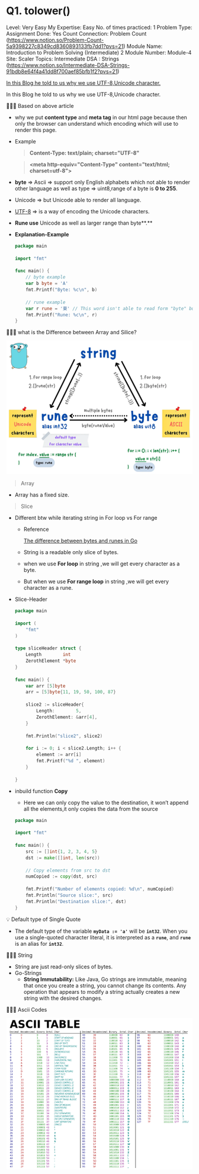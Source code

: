 # Q1. tolower()

Level: Very Easy
My Expertise: Easy
No. of times practiced: 1
Problem Type: Assignment
Done: Yes
Count Connection: Problem Count (https://www.notion.so/Problem-Count-5a9398227c8349cd8360893133fb7dd1?pvs=21)
Module Name: Introduction to Problem Solving (Intermediate) 2
Module Number: Module-4
Site: Scaler
Topics: Intermediate DSA : Strings (https://www.notion.so/Intermediate-DSA-Strings-91bdb8e64f4a41dd8f700aef85bfb1f2?pvs=21)

[In this Blog he told to us why we use UTF-8,Unicode character.](https://www.joelonsoftware.com/2003/10/08/the-absolute-minimum-every-software-developer-absolutely-positively-must-know-about-unicode-and-character-sets-no-excuses/)

In this Blog he told to us why we use UTF-8,Unicode character.

<aside>
🧘🏿‍♂️ Based on above article

- why we put **content type** and **meta tag** in our html page because then only the browser can understand which encoding which will use to render this page.
- Example
    
    > **Content-Type: text/plain; charset="UTF-8"**
    > 
    
    > **<html>**
    > 
    > 
    > **<head>**
    > 
    > **<meta http-equiv="Content-Type" content="text/html; charset=utf-8">**
    > 
    
- **byte** ⇒ Ascii ⇒ support only English alphabets which not able to render other language as well as type ⇒ uint8,range of a byte is **0 to 255**.
- Unicode ⇒ but Unicode  able to render all language.
- [UTF-8](http://www.utf-8.com/) ⇒ is a way of encoding the Unicode characters.
- **Rune use** Unicode as well as larger range than byte**.**
- **Explanation-Example**
    
    ```go
    package main
    
    import "fmt"
    
    func main() {
    	// byte example
    	var b byte = 'A'
    	fmt.Printf("Byte: %c\n", b)
    
    	// rune example
    	var r rune = '東' // This word isn't able to read form "byte" but rune can.
    	fmt.Printf("Rune: %c\n", r)
    }
    ```
    
</aside>

<aside>
🧘🏿‍♂️ what is the Difference between Array and Silice?

![Untitled](Q1%20tolower()%205af8809ffc1b45b3884746b688851cd8/Untitled.png)

> Array
> 
- Array has a fixed size.

> Slice
> 
- Different btw while iterating string in For loop vs For range
    - Reference
        
        [The difference between bytes and runes in Go](https://www.educative.io/answers/the-difference-between-bytes-and-runes-in-go)
        
    - String is a readable only slice of bytes.
    - when we use **For loop** in string ,we will get every character as a byte.
    - But when we use **For range loop** in string ,we will get every character as a rune.
- Slice-Header
    
    ```go
    package main
    
    import (
    	"fmt"
    )
    
    type sliceHeader struct {
    	Length        int
    	ZerothElement *byte
    }
    
    func main() {
    	var arr [5]byte
    	arr = [5]byte{11, 19, 50, 100, 87}
    
    	slice2 := sliceHeader{
    		Length:        5,
    		ZerothElement: &arr[4],
    	}
    
    	fmt.Println("slice2", slice2)
    
    	for i := 0; i < slice2.Length; i++ {
    		element := arr[i]
    		fmt.Printf("%d ", element)
    	}
    
    }
    ```
    
- inbuild function **Copy**
    - Here we can only copy the value to the destination, it won’t append all the elements,it only copies the data from the source
    
    ```go
    package main
    
    import "fmt"
    
    func main() {
        src := []int{1, 2, 3, 4, 5}
        dst := make([]int, len(src))
    
        // Copy elements from src to dst
        numCopied := copy(dst, src)
    
        fmt.Printf("Number of elements copied: %d\n", numCopied)
        fmt.Println("Source slice:", src)
        fmt.Println("Destination slice:", dst)
    }
    ```
    
</aside>

<aside>
💡 Default type of Single Quote

- The default type of the variable **`myData := 'a'`** will be **`int32`**. When you use a single-quoted character literal, it is interpreted as a **`rune`**, and **`rune`** is an alias for **`int32`**.
</aside>

<aside>
🧘🏿‍♂️ String

- String are just read-only slices of bytes.
- Go-Strings
    - **String Immutability:** Like Java, Go strings are immutable, meaning that once you create a string, you cannot change its contents. Any operation that appears to modify a string actually creates a new string with the desired changes.
    
</aside>

<aside>
🧘🏿‍♂️ Ascii Codes

![Untitled](Q1%20tolower()%205af8809ffc1b45b3884746b688851cd8/Untitled%201.png)

</aside>